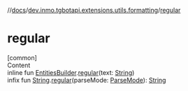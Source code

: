 //[docs](../../index.md)/[dev.inmo.tgbotapi.extensions.utils.formatting](index.md)/[regular](regular.md)



# regular  
[common]  
Content  
inline fun [EntitiesBuilder](-entities-builder/index.md).[regular](regular.md)(text: [String](https://kotlinlang.org/api/latest/jvm/stdlib/kotlin/-string/index.html))  
infix fun [String](https://kotlinlang.org/api/latest/jvm/stdlib/kotlin/-string/index.html).[regular](regular.md)(parseMode: [ParseMode](../dev.inmo.tgbotapi.types.ParseMode/-parse-mode/index.md)): [String](https://kotlinlang.org/api/latest/jvm/stdlib/kotlin/-string/index.html)  



